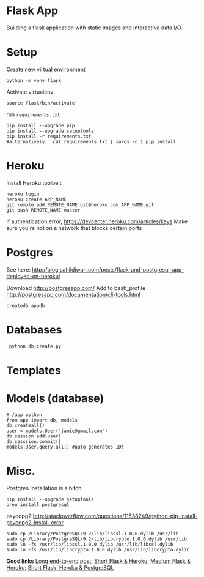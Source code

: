 # Flask App 

Building a flask application with static images and interactive data I/O.

# Setup 
Create new virtual environment
``` 
python -m venv flask
```

Activate virtualenv
```
source flask/bin/activate
```

run `requirements.txt`
```
pip install --upgrade pip
pip install --upgrade setuptools
pip install -r requirements.txt 
#alternatively: `cat requirements.txt | xargs -n 1 pip install`
```
# Heroku
Install Heroku toolbelt
```
heroku login
heroku create APP_NAME
git remote add REMOTE_NAME git@heroku.com:APP_NAME.git
git push REMOTE_NAME master
```
If authentication error, https://devcenter.heroku.com/articles/keys
Make sure you're not on a network that blocks certain ports

# Postgres
See here: http://blog.sahildiwan.com/posts/flask-and-postgresql-app-deployed-on-heroku/

Download http://postgresapp.com/
Add to bash_profile http://postgresapp.com/documentation/cli-tools.html
```
createdb appdb
```

# Databases
``` python db_create.py```

# Templates

# Models (database)

```
# /app python
from app import db, models
db.createall()
user = models.User('jamie@gmail.com')
db.session.add(user)
db.sesssion.commit()
models.User.query.all() #auto generates ID!
```

# Misc.

Postgres Installation is a bitch.
```
pip install --upgrade setuptools
brew install postgresql
```

psycopg2
http://stackoverflow.com/questions/11538249/python-pip-install-psycopg2-install-error
```
sudo cp /Library/PostgreSQL/9.2/lib/libssl.1.0.0.dylib /usr/lib
sudo cp /Library/PostgreSQL/9.2/lib/libcrypto.1.0.0.dylib /usr/lib
sudo ln -fs /usr/lib/libssl.1.0.0.dylib /usr/lib/libssl.dylib
sudo ln -fs /usr/lib/libcrypto.1.0.0.dylib /usr/lib/libcrypto.dylib
```

**Good links**
[Long end-to-end post](http://blog.miguelgrinberg.com/post/the-flask-mega-tutorial-part-iv-database);
[Short Flask & Heroku](http://blog.sahildiwan.com/posts/flask-and-postgresql-app-deployed-on-heroku/);
[Medium Flask & Heroku](https://realpython.com/blog/python/flask-by-example-part-1-project-setup/);
[Short Flask, Heroku & PostgreSQL](http://blog.y3xz.com/blog/2012/08/16/flask-and-postgresql-on-heroku)
